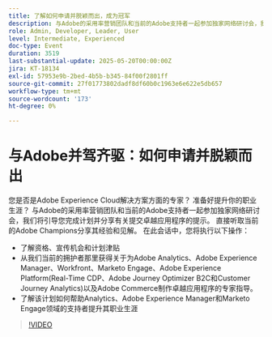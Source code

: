 ```yaml
---
title: 了解如何申请并脱颖而出，成为冠军
description: 与Adobe的采用率营销团队和当前的Adobe支持者一起参加独家网络研讨会，我们将引导您完成计划并分享有关提交卓越应用程序的提示。
role: Admin, Developer, Leader, User
level: Intermediate, Experienced
doc-type: Event
duration: 3519
last-substantial-update: 2025-05-20T00:00:00Z
jira: KT-18134
exl-id: 57953e9b-2bed-4b5b-b345-84f00f2801ff
source-git-commit: 27f01773802dadf8df60b0c1963e6e622e5db657
workflow-type: tm+mt
source-wordcount: '173'
ht-degree: 0%

---
```


# 与Adobe并驾齐驱：如何申请并脱颖而出

您是否是Adobe Experience Cloud解决方案方面的专家？ 准备好提升你的职业生涯？ 与Adobe的采用率营销团队和当前的Adobe支持者一起参加独家网络研讨会，我们将引导您完成计划并分享有关提交卓越应用程序的提示。 直接听取当前的Adobe Champions分享其经验和见解。 在此会话中，您将执行以下操作：

* 了解资格、宣传机会和计划津贴
* 从我们当前的拥护者那里获得关于为Adobe Analytics、Adobe Experience Manager、Workfront、Marketo Engage、Adobe Experience Platform(Real-Time CDP、Adobe Journey Optimizer B2C和Customer Journey Analytics)以及Adobe Commerce制作卓越应用程序的专家指导。
* 了解该计划如何帮助Analytics、Adobe Experience Manager和Marketo Engage领域的支持者提升其职业生涯

>[!VIDEO](https://video.tv.adobe.com/v/3458989/?learn=on&enablevpops)
